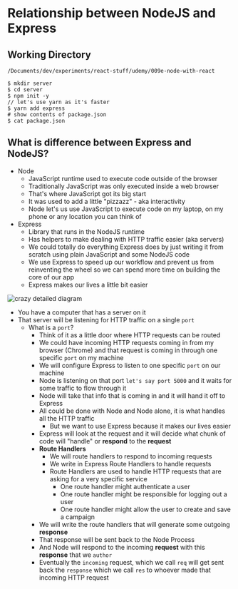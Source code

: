 # Relationship between NodeJS and Express

## Working Directory
`/Documents/dev/experiments/react-stuff/udemy/009e-node-with-react`

```
$ mkdir server
$ cd server
$ npm init -y
// let's use yarn as it's faster
$ yarn add express
# show contents of package.json
$ cat package.json
```

## What is difference between Express and NodeJS?
* Node
    - JavaScript runtime used to execute code outside of the browser
    - Traditionally JavaScript was only executed inside a web browser
    - That's where JavaScript got its big start
    - It was used to add a little "pizzazz" - aka interactivity
    - Node let's us use JavaScript to execute code on my laptop, on my phone or any location you can think of
* Express
    - Library that runs in the NodeJS runtime
    - Has helpers to make dealing with HTTP traffic easier (aka servers)
    - We could totally do everything Express does by just writing it from scratch using plain JavaScript and some NodeJS code
    - We use Express to speed up our workflow and prevent us from reinventing the wheel so we can spend more time on building the core of our app
    - Express makes our lives a little bit easier

![crazy detailed diagram](https://i.imgur.com/K7eUlVk.png)

* You have a computer that has a server on it
* That server will be listening for HTTP traffic on a single `port`
    - What is a `port`?
        + Think of it as a little door where HTTP requests can be routed
        + We could have incoming HTTP requests coming in from my browser (Chrome) and that request is coming in through one specific `port` on my machine
        + We will configure Express to listen to one specific `port` on our machine
        + Node is listening on that port `let's say port 5000` and it waits for some traffic to flow through it
        + Node will take that info that is coming in and it will hand it off to Express
        + All could be done with Node and Node alone, it is what handles all the HTTP traffic
            * But we want to use Express because it makes our lives easier
        + Express will look at the request and it will decide what chunk of code will "handle" or **respond** to the **request**
        + **Route Handlers**
            * We will route handlers to respond to incoming requests
            * We write in Express Route Handlers to handle requests
            * Route Handlers are used to handle HTTP requests that are asking for a very specific service
                - One route handler might authenticate a user
                - One route handler might be responsible for logging out a user
                - One route handler might allow the user to create and save a campaign
        + We will write the route handlers that will generate some outgoing **response**
        + That response will be sent back to the Node Process
        + And Node will respond to the incoming **request** with this **response** that we `author`
        + Eventually the `incoming` request, which we call `req` will get sent back the `response` which we call `res` to whoever made that incoming HTTP request
